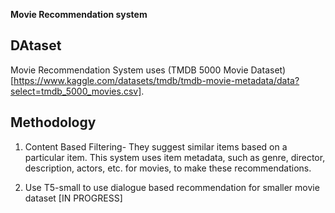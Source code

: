 **Movie Recommendation system**

## DAtaset
Movie Recommendation System uses (TMDB 5000 Movie Dataset)[https://www.kaggle.com/datasets/tmdb/tmdb-movie-metadata/data?select=tmdb_5000_movies.csv].

## Methodology
1. Content Based Filtering- They suggest similar items based on a particular item. This system uses item metadata, such as genre, director,
description, actors, etc. for movies, to make these recommendations.

2. Use T5-small to use dialogue based recommendation for smaller movie dataset [IN PROGRESS]
